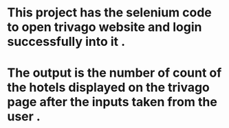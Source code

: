 # This project has the selenium code to open trivago website and login successfully into it .
# The output is the number of count of the hotels displayed on the trivago page after the inputs taken from the user .
